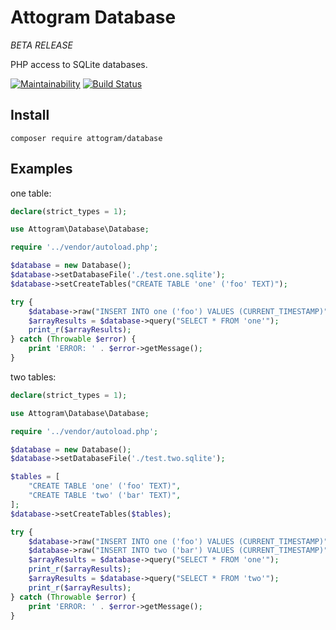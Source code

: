 # Attogram Database

_BETA RELEASE_

PHP access to SQLite databases.

[![Maintainability](https://api.codeclimate.com/v1/badges/473e68db98ac442429c1/maintainability)](https://codeclimate.com/github/attogram/database/maintainability)
[![Build Status](https://travis-ci.org/attogram/database.svg?branch=master)](https://travis-ci.org/attogram/database)

## Install

```
composer require attogram/database
```

## Examples

one table:
```php
declare(strict_types = 1);

use Attogram\Database\Database;

require '../vendor/autoload.php';

$database = new Database();
$database->setDatabaseFile('./test.one.sqlite');
$database->setCreateTables("CREATE TABLE 'one' ('foo' TEXT)");

try {
    $database->raw("INSERT INTO one ('foo') VALUES (CURRENT_TIMESTAMP)");
    $arrayResults = $database->query("SELECT * FROM 'one'");
    print_r($arrayResults);
} catch (Throwable $error) {
    print 'ERROR: ' . $error->getMessage();
}
```

two tables:
```php
declare(strict_types = 1);

use Attogram\Database\Database;

require '../vendor/autoload.php';

$database = new Database();
$database->setDatabaseFile('./test.two.sqlite');

$tables = [
    "CREATE TABLE 'one' ('foo' TEXT)",
    "CREATE TABLE 'two' ('bar' TEXT)",
];
$database->setCreateTables($tables);

try {
    $database->raw("INSERT INTO one ('foo') VALUES (CURRENT_TIMESTAMP)");
    $database->raw("INSERT INTO two ('bar') VALUES (CURRENT_TIMESTAMP)");
    $arrayResults = $database->query("SELECT * FROM 'one'");
    print_r($arrayResults);
    $arrayResults = $database->query("SELECT * FROM 'two'");
    print_r($arrayResults);
} catch (Throwable $error) {
    print 'ERROR: ' . $error->getMessage();
}
```
